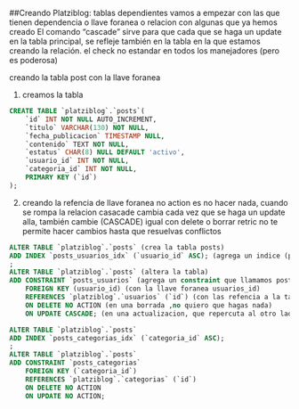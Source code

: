 ##Creando Platziblog: tablas dependientes
vamos a empezar con las que tienen dependencia o llave foranea o relacion con algunas que ya hemos creado
El comando “cascade” sirve para que cada que se haga un update en la tabla principal,
se refleje también en la tabla en la que estamos creando la relación.
el check no estandar en todos los manejadores (pero es poderosa)

creando la tabla post con la llave foranea

1. creamos la tabla

```sql
CREATE TABLE `platziblog`.`posts`(
	`id` INT NOT NULL AUTO_INCREMENT,
	`titulo` VARCHAR(130) NOT NULL,
	`fecha_publicacion` TIMESTAMP NULL,
	`contenido` TEXT NOT NULL,
	`estatus` CHAR(8) NULL DEFAULT 'activo',
	`usuario_id` INT NOT NULL,
	`categoria_id` INT NOT NULL,
	PRIMARY KEY (`id`)
);
```

2. creando la refencia de llave foranea
   no action es no hacer nada, cuando se rompa la relacion
   casacade cambia cada vez que se haga un update alla, también cambie (CASCADE) igual con delete o borrar
   retric no te permite hacer cambios hasta que resuelvas conflictos

```sql
ALTER TABLE `platziblog`.`posts` (crea la tabla posts)
ADD INDEX `posts_usuarios_idx` (`usuario_id` ASC); (agrega un indice (posts_usuarios_idx) al coampo de usuario_id)
;
ALTER TABLE `platziblog`.`posts` (altera la tabla)
ADD CONSTRAINT `posts_usuarios` (agrega un constraint que llamamos posts_usuarios)
	FOREIGN KEY (usuario_id) (con la llave foranea usuarios_id)
	REFERENCES `platziblog`.`usuarios` (`id`) (con las refencia a la tabla usuarios atraves del campo id)
	ON DELETE NO ACTION (en una borrada ,no quiero que hagas nada)
	ON UPDATE CASCADE; (en una actualizacion, que repercuta al otro lado tambien)
```

```sql
ALTER TABLE `platziblog`.`posts`
ADD INDEX `posts_categorias_idx` (`categoria_id` ASC);
;
ALTER TABLE `platziblog`.`posts`
ADD CONSTRAINT `posts_categorias`
	FOREIGN KEY (`categoria_id`)
	REFERENCES `platziblog`.`categorias` (`id`)
	ON DELETE NO ACTION
	ON UPDATE NO ACTION;
```
